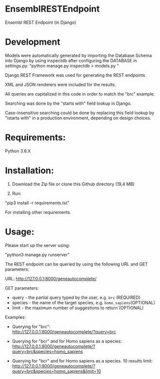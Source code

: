 # EnsemblRESTEndpoint
Ensembl REST Endpoint (in Django)

# Development

Models were automatically generated by importing the Database Schema into Django by using inspectdb after configuring the DATABASE in settings.py:
"python manage.py inspectdb > models.py  "

Django REST Framework was used for generating the REST endpoints

XML and JSON renderers were included for the results.

All queries are capitalized in this code in order to match the "brc" example.  

Searching was done by the "starts with" field lookup in Django.  

Case-insensitive searching could be done by replacing this field lookup by "istarts with" in a production environment, depending on design choices.  

# Requirements:

Python 3.6.X

# Installation:

1. Download the Zip file or clone this Github directory (19,4 MB)

2. Run:

"pip3 install -r requirements.txt"

For installing other requirements.

# Usage:
Please start up the server using:

"python3 manage.py runserver"

The REST endpoint can be queried by using the following URL and GET parameters:

URL: http://127.0.0.1:8000/geneautocomplete/

GET parameters:

* query - the partial query typed by the user, e.g. `brc` (REQUIRED)
* species - the name of the target species, e.g. `homo_sapiens`(OPTIONAL)
* limit - the maximum number of suggestions to return`(OPTIONAL)

Examples:

* Querying for "brc":  
http://127.0.0.1:8000/geneautocomplete/?query=brc

* Querying for "bcr" and for Homo sapiens as a species:  
http://127.0.0.1:8000/geneautocomplete/?query=brc&species=homo_sapiens

* Querying for "bcr" and for Homo sapiens as a species. 10 results limit:  
http://127.0.0.1:8000/geneautocomplete/?query=brc&species=homo_sapiens&limit=10

